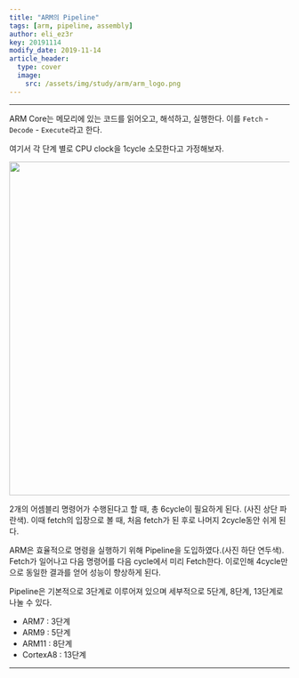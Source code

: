 ```yaml
---
title: "ARM의 Pipeline"
tags: [arm, pipeline, assembly]
author: eli_ez3r
key: 20191114
modify_date: 2019-11-14
article_header:
  type: cover
  image:
    src: /assets/img/study/arm/arm_logo.png
---
```


-----

ARM Core는 메모리에 있는 코드를 읽어오고, 해석하고, 실행한다. 이를 `Fetch` - `Decode` - `Execute`라고 한다.

여기서 각 단계 별로 CPU clock을 1cycle 소모한다고 가정해보자.

<img src="http://eliez3r.synology.me/assets/img/study/arm/pipeline/1.png" width="600px">

2개의 어셈블리 명령어가 수행된다고 할 때, 총 6cycle이 필요하게 된다. (사진 상단 파란색). 이때 fetch의 입장으로 볼 때, 처음 fetch가 된 후로 나머지 2cycle동안 쉬게 된다.

ARM은 효율적으로 명령을 실행하기 위해 Pipeline을 도입하였다.(사진 하단 연두색). Fetch가 일어나고 다음 명령어를 다음 cycle에서 미리 Fetch한다. 이로인해 4cycle만으로 동일한 결과를 얻어 성능이 향상하게 된다.

Pipeline은 기본적으로 3단계로 이루어져 있으며 세부적으로 5단계, 8단계, 13단계로 나눌 수 있다.

- ARM7 : 3단계
- ARM9 : 5단계
- ARM11 : 8단계
- CortexA8 : 13단계

-----







